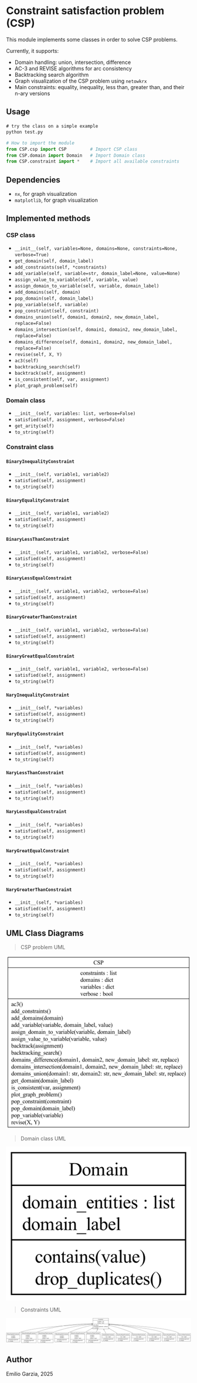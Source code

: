 # Constraint satisfaction problem (CSP)

This module implements some classes in order to solve CSP problems.

Currently, it supports:

- Domain handling: union, intersection, difference
- AC-3 and REVISE algorithms for arc consistency
- Backtracking search algorithm
- Graph visualization of the CSP problem using `netowkrx`
- Main constraints: equality, inequality, less than, greater than, and their n-ary versions

## Usage

```shell
# try the class on a simple example
python test.py
```

```python
# How to import the module
from CSP.csp import CSP         # Import CSP class
from CSP.domain import Domain   # Import Domain class
from CSP.constraint import *    # Import all available constraints
```

## Dependencies

- `nx`, for graph visualization
- `matplotlib`, for graph visualization

## Implemented methods

### CSP class

- `__init__(self, variables=None, domains=None, constraints=None, verbose=True)`
- `get_domain(self, domain_label)`
- `add_constraints(self, *constraints)`
- `add_variable(self, variable=str, domain_label=None, value=None)`
- `assign_value_to_variable(self, variable, value)`
- `assign_domain_to_variable(self, variable, domain_label)`
- `add_domains(self, domain)`
- `pop_domain(self, domain_label)`
- `pop_variable(self, variable)`
- `pop_constraint(self, constraint)`
- `domains_union(self, domain1, domain2, new_domain_label, replace=False)`
- `domains_intersection(self, domain1, domain2, new_domain_label, replace=False)`
- `domains_difference(self, domain1, domain2, new_domain_label, replace=False)`
- `revise(self, X, Y)`
- `ac3(self)`
- `backtracking_search(self)`
- `backtrack(self, assignment)`
- `is_consistent(self, var, assignment)`
- `plot_graph_problem(self)`

### Domain class

- `__init__(self, variables: list, verbose=False)`
- `satisfied(self, assignment, verbose=False)`
- `get_arity(self)`
- `to_string(self)`

### Constraint class

#### `BinaryInequalityConstraint`

- `__init__(self, variable1, variable2)`
- `satisfied(self, assignment)`
- `to_string(self)`

#### `BinaryEqualityConstraint`

- `__init__(self, variable1, variable2)`
- `satisfied(self, assignment)`
- `to_string(self)`

#### `BinaryLessThanConstraint`

- `__init__(self, variable1, variable2, verbose=False)`
- `satisfied(self, assignment)`
- `to_string(self)`

#### `BinaryLessEqualConstraint`

- `__init__(self, variable1, variable2, verbose=False)`
- `satisfied(self, assignment)`
- `to_string(self)`

#### `BinaryGreaterThanConstraint`

- `__init__(self, variable1, variable2, verbose=False)`
- `satisfied(self, assignment)`
- `to_string(self)`

#### `BinaryGreatEqualConstraint`

- `__init__(self, variable1, variable2, verbose=False)`
- `satisfied(self, assignment)`
- `to_string(self)`

#### `NaryInequalityConstraint`

- `__init__(self, *variables)`
- `satisfied(self, assignment)`
- `to_string(self)`

#### `NaryEqualityConstraint`

- `__init__(self, *variables)`
- `satisfied(self, assignment)`
- `to_string(self)`

#### `NaryLessThanConstraint`

- `__init__(self, *variables)`
- `satisfied(self, assignment)`
- `to_string(self)`

#### `NaryLessEqualConstraint`

- `__init__(self, *variables)`
- `satisfied(self, assignment)`
- `to_string(self)`

#### `NaryGreatEqualConstraint`

- `__init__(self, *variables)`
- `satisfied(self, assignment)`
- `to_string(self)`

#### `NaryGreaterThanConstraint`

- `__init__(self, *variables)`
- `satisfied(self, assignment)`
- `to_string(self)`


## UML Class Diagrams

> CSP problem UML

![CSP UML](images/class_csp.png)

> Domain class UML

![Domain UML](images/class_domain.png)

> Constraints UML

![Constraint UML](images/class_constraint.png)

## Author

Emilio Garzia, 2025